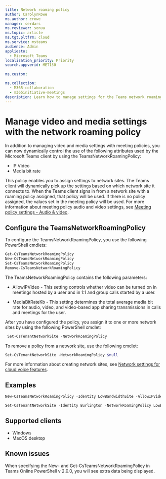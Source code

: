 ```yaml
---
title: Network roaming policy
author: CarolynRowe
ms.author: crowe
manager: serdars
ms.reviewer: sonua
ms.topic: article
ms.tgt.pltfrm: cloud
ms.service: msteams
audience: Admin
appliesto: 
  - Microsoft Teams
localization_priority: Priority
search.appverid: MET150
 
ms.custom: 

ms.collection: 
  - M365-collaboration
  - m365initiative-meetings
description: Learn how to manage settings for the Teams network roaming policy.
---
```


# Manage video and media settings with the network roaming policy

In addition to managing video and media settings with meeting policies, you can now dynamically control the use of the following attributes used by the Microsoft Teams client by using the TeamsNetworkRoamingPolicy: 

- IP Video
- Media bit rate

This policy enables you to assign settings to network sites. The Teams client will dynamically pick up the settings based on which network site it connects to. When the Teams client signs in from a network site with a roaming policy assigned, that policy will be used. If there is no policy assigned, the values set in the meeting policy will be used. For more information about meeting policy audio and video settings, see [Meeting policy settings - Audio & video](meeting-policies-in-teams#meeting-policy-settings---audio--video.md).

## Configure the TeamsNetworkRoamingPolicy

To configure the TeamsNetworkRoamingPolicy, you use the following PowerShell cmdlets:

```PowerShell
Get-CsTeamsNetworkRoamingPolicy
New-CsTeamsNetworkRoamingPolicy
Set-CsTeamsNetworkRoamingPolicy
Remove-CsTeamsNetworkRoamingPolicy
```

The TeamsNetworkRoamingPolicy contains the following parameters:

- AllowIPVideo - This setting controls whether video can be turned on in meetings hosted by a user and in 1:1 and group calls started by a user.

- MediaBitRateKb - This setting determines the total average media bit rate for audio, video, and video-based app sharing transmissions in calls and meetings for the user.

After you have configured the policy, you assign it to one or more network sites by using the following PowerShell cmdlet:

```PowerShell
 Set-CsTenantNetworkSite -NetworkRoamingPolicy
 ``` 
 
 To remove a policy from a network site, use the following cmdlet:
 
 ```PowerShell
 Set-CsTenantNetworkSite -NetworkRoamingPolicy $null
 ```

For more information about creating network sites, see [Network settings for cloud voice features](cloud-voice-network-settings.md). 

## Examples

```PowerShell
New-CsTeamsNetworkRoamingPolicy -Identity LowBandwidthSite -AllowIPVideo $false -MediaBitRateKb 1000
```

```PowerShell
Set-CsTenantNetworkSite -Identity Burlington -NetworkRoamingPolicy LowBandwidthSite
```

## Supported clients

- Windows 
- MacOS desktop

## Known issues

When specifying the New- and Get-CsTeamsNetworkRoamingPolicy in Teams Online PowerShell v 2.0.0, you will see extra data being displayed.


